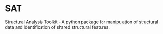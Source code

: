 # SAT
Structural Analysis Toolkit - A python package for manipulation of structural data and identification of shared structural features.
